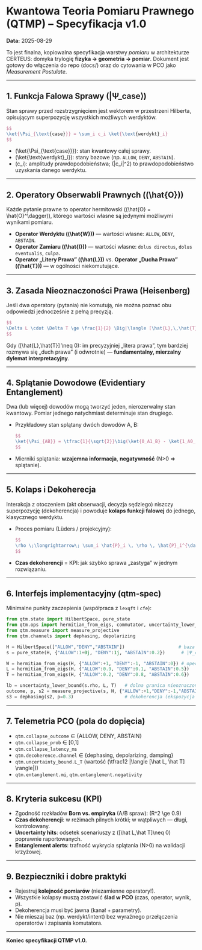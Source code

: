 # Kwantowa Teoria Pomiaru Prawnego (QTMP) – Specyfikacja v1.0

**Data:** 2025-08-29

To jest finalna, kopiowalna specyfikacja warstwy _pomiaru_ w architekturze CERTEUS: domyka trylogię **fizyka → geometria → pomiar**. Dokument jest gotowy do włączenia do repo (docs/) oraz do cytowania w PCO jako _Measurement Postulate_.

---

## 1. Funkcja Falowa Sprawy (|Ψ_case⟩)

Stan sprawy przed rozstrzygnięciem jest wektorem w przestrzeni Hilberta, opisującym superpozycję wszystkich możliwych werdyktów.

```latex
$$
\ket{\Psi_{\text{case}}} = \sum_i c_i \ket{\text{werdykt}_i}
$$
```

- \(\ket{\Psi\_{\text{case}}}\): stan kwantowy całej sprawy.
- \(\ket{\text{werdykt}\_i}\): stany bazowe (np. `ALLOW`, `DENY`, `ABSTAIN`).
- \(c_i\): amplitudy prawdopodobieństwa; \(|c_i|^2\) to prawdopodobieństwo uzyskania danego werdyktu.

---

## 2. Operatory Obserwabli Prawnych (\(\hat{O}\))

Każde pytanie prawne to operator hermitowski (\(\hat{O} = \hat{O}^\dagger\)), którego wartości własne są jedynymi możliwymi wynikami pomiaru.

- **Operator Werdyktu (\(\hat{W}\))** — wartości własne: `ALLOW`, `DENY`, `ABSTAIN`.
- **Operator Zamiaru (\(\hat{I}\))** — wartości własne: `dolus directus`, `dolus eventualis`, `culpa`.
- **Operator „Litery Prawa” (\(\hat{L}\))** vs. **Operator „Ducha Prawa” (\(\hat{T}\))** — w ogólności niekomutujące.

---

## 3. Zasada Nieoznaczoności Prawa (Heisenberg)

Jeśli dwa operatory (pytania) nie komutują, nie można poznać obu odpowiedzi jednocześnie z pełną precyzją.

```latex
$$
\Delta L \cdot \Delta T \ge \frac{1}{2} \Big|\langle [\hat{L},\,\hat{T}] \rangle\Big|
$$
```

Gdy \([\hat{L},\hat{T}] \neq 0\): im precyzyjniej „litera prawa”, tym bardziej rozmywa się „duch prawa” (i odwrotnie) — **fundamentalny, mierzalny dylemat interpretacyjny**.

---

## 4. Splątanie Dowodowe (Evidentiary Entanglement)

Dwa (lub więcej) dowodów mogą tworzyć jeden, nierozerwalny stan kwantowy. Pomiar jednego natychmiast determinuje stan drugiego.

- Przykładowy stan splątany dwóch dowodów A, B:

  ```latex
  $$
  \ket{\Psi_{AB}} = \tfrac{1}{\sqrt{2}}\big(\ket{0_A1_B} - \ket{1_A0_B}\big)
  $$
  ```

- Mierniki splątania: **wzajemna informacja**, **negatywność** (N>0 ⇒ splątanie).

---

## 5. Kolaps i Dekoherecja

Interakcja z otoczeniem (akt obserwacji, decyzja sędziego) niszczy superpozycję (dekoherencja) i powoduje **kolaps funkcji falowej** do jednego, klasycznego werdyktu.

- Proces pomiaru (Lüders / projekcyjny):

  ```latex
  $$
  \rho \;\longrightarrow\; \sum_i \hat{P}_i \, \rho \, \hat{P}_i^{\dagger},\qquad \hat{P}_i=\ket{i}\!\bra{i}
  $$
  ```

- **Czas dekoherencji** = KPI: jak szybko sprawa „zastyga” w jednym rozwiązaniu.

---

## 6. Interfejs implementacyjny (qtm-spec)

Minimalne punkty zaczepienia (współpraca z `lexqft` i `cfe`):

```python
from qtm.state import HilbertSpace, pure_state
from qtm.ops import hermitian_from_eigs, commutator, uncertainty_lower_bound
from qtm.measure import measure_projective
from qtm.channels import dephasing, depolarizing

H = HilbertSpace(["ALLOW","DENY","ABSTAIN"])                    # baza werdyktu
s = pure_state(H, {"ALLOW":1+0j, "DENY":1j, "ABSTAIN":0.2})      # |Ψ_case>

W = hermitian_from_eigs(H, {"ALLOW":+1, "DENY":-1, "ABSTAIN":0}) # operator werdyktu
L = hermitian_from_eigs(H, {"ALLOW":0.9, "DENY":0.1, "ABSTAIN":0.5})
T = hermitian_from_eigs(H, {"ALLOW":0.2, "DENY":0.8, "ABSTAIN":0.6})

lb = uncertainty_lower_bound(s.rho, L, T)   # dolna granica nieoznaczoności
outcome, p, s2 = measure_projective(s, H, {"ALLOW":+1,"DENY":-1,"ABSTAIN":0})
s3 = dephasing(s2, p=0.3)                   # dekoherencja (ekspozycja publiczna)
```

---

## 7. Telemetria PCO (pola do dopięcia)

- `qtm.collapse_outcome` ∈ {ALLOW, DENY, ABSTAIN}
- `qtm.collapse_prob` ∈ [0,1]
- `qtm.collapse_latency_ms`
- `qtm.decoherence.channel` ∈ {dephasing, depolarizing, damping}
- `qtm.uncertainty_bound.L_T` (wartość \(\tfrac12 |\langle [\hat L, \hat T] \rangle|\))
- `qtm.entanglement.mi`, `qtm.entanglement.negativity`

---

## 8. Kryteria sukcesu (KPI)

- Zgodność rozkładów **Born vs. empiryka** (A/B spraw): \(R^2 \ge 0.9\)
- **Czas dekoherencji**: w reżimach pilnych krótki; w wątpliwych — długi, kontrolowany.
- **Uncertainty hits**: odsetek scenariuszy z \([\hat L,\hat T]\neq 0\) poprawnie raportowanych.
- **Entanglement alerts**: trafność wykrycia splątania (N>0) na walidacji krzyżowej.

---

## 9. Bezpieczniki i dobre praktyki

- Rejestruj **kolejność pomiarów** (niezamienne operatory!).
- Wszystkie kolapsy muszą zostawić **ślad w PCO** (czas, operator, wynik, p).
- Dekoherencja musi być jawna (kanał + parametry).
- Nie mieszaj baz (np. werdykt/intent) bez wyraźnego przełączenia operatorów i zapisania komutatora.

---

**Koniec specyfikacji QTMP v1.0.**
